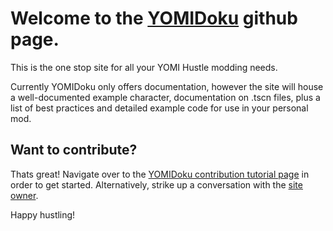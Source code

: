# Welcome to the [YOMIDoku](https://rmld00dlenoodles.github.io/YOMIDoku) github page.

This is the one stop site for all your YOMI Hustle modding needs. 

Currently YOMIDoku only offers documentation, however the site will house a well-documented example character, documentation on .tscn files, plus a list of best practices and detailed example code for use in your personal mod.

## Want to contribute?

Thats great! Navigate over to the [YOMIDoku contribution tutorial page](https://rmld00dlenoodles.github.io/YOMIDoku/miscellaneous/contribution) in order to get started. Alternatively, strike up a conversation with the [site owner](https://rmld00dlenoodles.github.io/YOMIDoku/about/#contact-information).

Happy hustling!